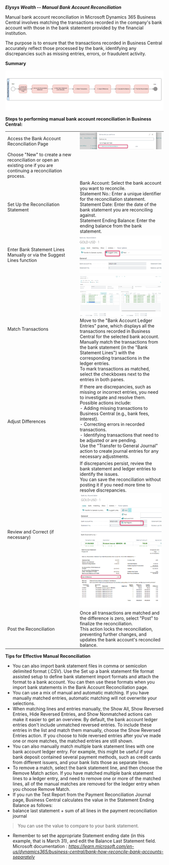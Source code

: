 ***Elysys Wealth -- Manual Bank Account Reconciliation***

Manual bank account reconciliation in Microsoft Dynamics 365 Business
Central involves matching the transactions recorded in the company\'s
bank account with those in the bank statement provided by the financial
institution.

The purpose is to ensure that the transactions recorded in Business
Central accurately reflect those processed by the bank, identifying any
discrepancies such as missing entries, errors, or fraudulent activity.

**Summary**

![/assets/img/BankAccountReconciliation/Picture1.png](../../assets/img/BankAccountReconciliation/Picture1.png)

**Steps to performing manual bank account reconciliation in Business
Central:**

| | |
| ---        |           --- |
| Access the Bank Account Reconciliation Page | ![/assets/img/BankAccountReconciliation/Picture3.png](../../assets/img/BankAccountReconciliation/Picture3.png) |
| Choose "New" to create a new reconciliation or open an existing one if you are continuing a reconciliation process. | |
| Set Up the Reconciliation Statement | Bank Account: Select the bank account you want to reconcile. <br> Statement No.: Enter a unique identifier for the reconciliation statement. <br> Statement Date: Enter the date of the bank statement you are reconciling against. <br> Statement Ending Balance: Enter the ending balance from the bank statement. |
| Enter Bank Statement Lines Manually or via the Suggest Lines function | ![/assets/img/BankAccountReconciliation/Picture4.png](../../assets/img/BankAccountReconciliation/Picture4.png) |
| Match Transactions | ![/assets/img/BankAccountReconciliation/Picture5.png](../../assets/img/BankAccountReconciliation/Picture5.png) <br> Move to the "Bank Account Ledger Entries" pane, which displays all the transactions recorded in Business Central for the selected bank account. <br> Manually match the transactions from the bank statement (in the "Bank Statement Lines") with the corresponding transactions in the ledger entries. <br> To mark transactions as matched, select the checkboxes next to the entries in both panes. |
| Adjust Differences | If there are discrepancies, such as missing or incorrect entries, you need to investigate and resolve them. <br> Possible actions include: <br> -	Adding missing transactions to Business Central (e.g., bank fees, interest). <br> -	Correcting errors in recorded transactions. <br> -	Identifying transactions that need to be adjusted or are pending. <br> Use the "Transfer to General Journal" action to create journal entries for any necessary adjustments. |
| Review and Correct (if necessary) | If discrepancies persist, review the bank statement and ledger entries to identify the issues. <br> You can save the reconciliation without posting it if you need more time to resolve discrepancies. <br> ![/assets/img/BankAccountReconciliation/Picture6.png](../../assets/img/BankAccountReconciliation/Picture6.png) <br> ![/assets/img/BankAccountReconciliation/Picture7.png](../../assets/img/BankAccountReconciliation/Picture7.png) |
| Post the Reconciliation | Once all transactions are matched and the difference is zero, select "Post" to finalize the reconciliation. <br> This action locks the reconciliation, preventing further changes, and updates the bank account's reconciled balance. |

**Tips for Effective Manual Reconciliation**

-   You can also import bank statement files in comma or semicolon
    delimited format (.CSV). Use the Set up a bank statement file format
    assisted setup to define bank statement import formats and attach
    the format to a bank account. You can then use these formats when
    you import bank statements in the Bank Account Reconciliation page.
-   You can use a mix of manual and automatic matching. If you have
    manually matched entries, automatic matching will not overwrite your
    selections.
-   When matching lines and entries manually, the Show All, Show
    Reversed Entries, Hide Reversed Entries, and Show Nonmatched actions
    can make it easier to get an overview. By default, the bank account
    ledger entries don\'t include unmatched reversed entries. To include
    these entries in the list and match them manually, choose the Show
    Reversed Entries action. If you choose to hide reversed entries
    after you\'ve made one or more matches, the matched entries are
    still shown.
-   You can also manually match multiple bank statement lines with one
    bank account ledger entry. For example, this might be useful if your
    bank deposit contained several payment methods, such as credit cards
    from different issuers, and your bank lists those as separate lines.
-   To remove a match, select the bank statement line, and then choose
    the Remove Match action. If you have matched multiple bank statement
    lines to a ledger entry, and need to remove one or more of the
    matched lines, all of the manual matches are removed for the ledger
    entry when you choose Remove Match.
-   If you run the Test Report from the Payment Reconciliation Journal
    page, Business Central calculates the value in the Statement Ending
    Balance as follows:
-   balance last statement + sum of all lines in the payment
    reconciliation journal
> You can use the value to compare to your bank statement.
-   Remember to set the appropriate Statement ending date (in this
    example, that is March 31), and edit the Balance Last Statement
    field.
Microsoft documentation :
*https://learn.microsoft.com/en-us/dynamics365/business-central/bank-how-reconcile-bank-accounts-separately*
